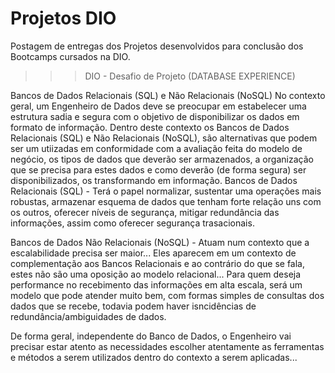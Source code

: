 # Projetos DIO
Postagem de entregas dos Projetos desenvolvidos para conclusão dos Bootcamps cursados na DIO.

>>> DIO - Desafio de Projeto (DATABASE EXPERIENCE)

Bancos de Dados Relacionais (SQL) e Não Relacionais (NoSQL)
No contexto geral, um Engenheiro de Dados deve se preocupar em estabelecer uma estrutura sadia e segura com o objetivo de disponibilizar os dados em formato de informação.
Dentro deste contexto os Bancos de Dados Relacionais (SQL) e Não Relacionais (NoSQL), são alternativas que podem ser um utiizadas em conformidade com a avaliação feita do modelo de negócio, os tipos de dados que deverão ser armazenados, a organização que se precisa para estes dados e como deverão (de forma segura) ser disponibilizados, os transformando em informação.
Bancos de Dados Relacionais (SQL) - Terá o papel normalizar, sustentar uma operações mais robustas, armazenar esquema de dados que tenham forte relação uns com os outros, oferecer níveis de segurança, mitigar redundância das informações, assim como oferecer segurança trasacionais.

Bancos de Dados Não Relacionais (NoSQL) - Atuam num contexto que a escalabilidade precisa ser maior... Eles aparecem em um contexto de complementação aos Bancos Relacionais e ao contrário do que se fala, estes não são uma oposição ao modelo relacional...
Para quem deseja performance no recebimento das informações em alta escala, será um modelo que pode atender muito bem, com formas simples de consultas dos dados que se recebe, todavia podem haver isncidências de redundância/ambiguidades de dados.

De forma geral, independente do Banco de Dados, o Engenheiro vai precisar estar atento as necessidades escolher atentamente as ferramentas e métodos a serem utilizados dentro do contexto a serem aplicadas...

